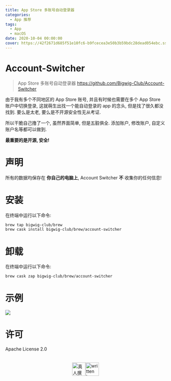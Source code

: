 ```yaml
---
title: App Store 多账号自动登录器
categories:
  - App 推荐
tags:
  - App
  - macOS
date: 2020-10-04 00:00:00
cover: https://42f2671d685f51e10fc6-b9fcecea3e50b3b59bdc28dead054ebc.ssl.cf5.rackcdn.com/illustrations/performance_overview_p9bm.svg
---
```


# Account-Switcher
> App Store 多账号自动登录器
> https://github.com/Bigwig-Club/Account-Switcher

由于我有多个不同地区的 App Store 账号, 并且有时候也需要在多个 App Store 账户中切换登录, 这就萌生出找一个能自动登录的 app 的念头, 但是找了很久都没找到. 要么是太老, 要么是不开源安全性无从考证.

所以干脆自己撸了一个, 虽然界面简单, 但是五脏俱全. 添加账户, 修改账户, 自定义账户名等都可以做到.

**最重要的是开源, 安全!**

# 声明
所有的数据均保存在 **你自己的电脑上**, Account Switcher **不** 收集你的任何信息!

# 安装
在终端中运行以下命令:

```bash
brew tap bigwig-club/brew
brew cask install bigwig-club/brew/account-switcher
```

# 卸载
在终端中运行以下命令:

```bash
brew cask zap bigwig-club/brew/account-switcher
```

# 示例
![](https://raw.githubusercontent.com/Bigwig-Club/Account-Switcher/master/demo.gif)

# 许可
Apache License 2.0

<div style="display: flex; justify-content: center; align-items: center; padding: 20px 100px 0px 100px;">
  <img src="https://mirror.ghproxy.com/https://raw.githubusercontent.com/L1cardo/l1cardo.github.io/blog/themes/butterfly/source/img/notbyai_cn.png" alt="真人撰写" style="height: 42px;">
  <img src="https://mirror.ghproxy.com/https://raw.githubusercontent.com/L1cardo/l1cardo.github.io/blog/themes/butterfly/source/img/notbyai_en.png" alt="written by human" style="height: 42px;">
</div>
